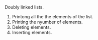 Doubly linked lists.
1. Printong all the the elements of the list.
2. Printing the nyumber of elements.
3. Deleting elements.
4. Inserting elements.
